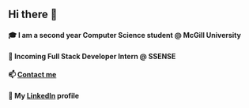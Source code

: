 ## Hi there 👋

#### 🎓 I am a second year Computer Science student @ McGill University
#### 👔 Incoming Full Stack Developer Intern @ SSENSE
#### 📫 [Contact me](mailto:marco.caniglia@mail.mcgill.ca)
#### 🤝 My [LinkedIn](https://www.linkedin.com/in/marco-caniglia-465749141/) profile 

<!--
**mcaniglia16/mcaniglia16** is a ✨ _special_ ✨ repository because its `README.md` (this file) appears on your GitHub profile.

Here are some ideas to get you started:

- 🔭 I’m currently working on ...
- 🌱 I’m currently learning ...
- 👯 I’m looking to collaborate on ...
- 🤔 I’m looking for help with ...
- 💬 Ask me about ...
- 📫 How to reach me: ...
- 😄 Pronouns: ...
- ⚡ Fun fact: ...
-->
